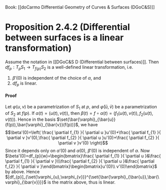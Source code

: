 Book: [[doCarmo Differential Geometry of Curves & Surfaces (DGoC&S)]]
# Proposition 2.4.2 (Differential between surfaces is a linear transformation)
Assume the notation in [[DGoC&S D (Differential between surfaces)]].
Then $df_{p}:T_{p}S_{1}\to T_{f(p)}S_{2}$ is a well-defined linear transformation, i.e.
1. $\beta'(0)$ is independent of the choice of $\alpha$, and
2. $df_{p}$ is linear.
#### Proof
Let $\varphi(u,v)$ be a parametrization of $S_{1}$ at $p$, and $\bar{\varphi}(\bar{u},\bar{v})$ be a parametrization of $S_{2}$ at $f(p)$.
If $\alpha(t)=(u(t),v(t))$, then $\beta(t)=f \circ \alpha(t)=(f_{1}(u(t),v(t)),f_{2}(u(t),v(t)))$.
Hence in the basis $\set{\bar{\varphi}_{\bar{u}}(f(p)),\bar{\varphi}_{\bar{v}}(f(p))}$, we have $$\beta'(0)=\left( \frac{ \partial f_{1} }{ \partial u }u'(0)+\frac{ \partial f_{1} }{ \partial v }v'(0),\frac{ \partial f_{2} }{ \partial u }u'(0)+\frac{ \partial f_{2} }{ \partial v }v'(0) \right)$$
Since it depends only on $\alpha'(0)$ and $\alpha(0)$, $\beta'(0)$ is independent of $\alpha$.
Now $\beta'(0)=df_{p}(w)=\begin{bmatrix}\frac{ \partial f_{1} }{ \partial u }&\frac{ \partial f_{1} }{ \partial v }\\\frac{ \partial f_{2} }{ \partial u }&\frac{ \partial f_{2} }{ \partial v }\end{bmatrix}\begin{bmatrix}u'(0)\\ v'(0)\end{bmatrix}$ by above.
Hence $[df_{p}]_{\set{\varphi_{u},\varphi_{v}}}^{\set{\bar{\varphi}_{\bar{u}},\bar{\varphi}_{\bar{v}}}}$ is the matrix above, thus is linear.